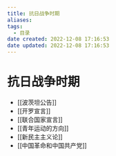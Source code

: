 ```yaml
---
title: 抗日战争时期
aliases:
tags:
  - 目录
date created: 2022-12-08 17:16:53
date updated: 2022-12-08 17:16:53
---
```


# 抗日战争时期

- [[波茨坦公告]]
- [[开罗宣言]]
- [[联合国家宣言]]
- [[青年运动的方向]]
- [[新民主主义论]]
- [[中国革命和中国共产党]]
